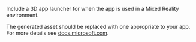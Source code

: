 ﻿Include a 3D app launcher for when the app is used in a Mixed Reality environment.

The generated asset should be replaced with one appropriate to your app. For more details see [docs.microsoft.com](https://docs.microsoft.com/en-us/windows/mixed-reality/3d-app-launcher-design-guidance).
